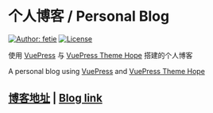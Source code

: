# 个人博客 / Personal Blog

[![Author: fetie](https://img.shields.io/badge/AUTHOR-FETIE-blue)](https://fetie.cn)
[![License](https://img.shields.io/badge/LICENSE-MIT-orange)](https://fetie.cn)

使用 [VuePress](https://v2.vuepress.vuejs.org/zh/) 与 [VuePress Theme Hope](https://vuepress-theme-hope.github.io/v2/zh/) 搭建的个人博客

A personal blog using [VuePress](https://v2.vuepress.vuejs.org/) and [VuePress Theme Hope](https://vuepress-theme-hope.github.io/v2/)

## [博客地址](https://fetie.cn) | [Blog link](https://github.com/fetie/fetie-blog)
